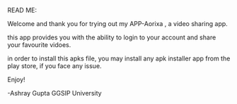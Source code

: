 READ ME:

Welcome and thank you for trying out my APP-Aorixa , a video sharing app.

this app provides you with the ability to login to your account and share your favourite vidoes.

in order to install this apks file, you may install any apk installer app from the play store, if you face any issue.

Enjoy!

-Ashray Gupta
GGSIP University


